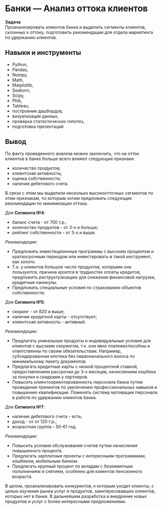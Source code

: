 # Банки — Анализ оттока клиентов

__Задача__<br>
Проанализировать клиентов банка и выделить сегменты клиентов, склонных к оттоку, подготовить рекомендации для отдела маркетинга по удержанию клиентов.


## Навыки и инструменты

- Python,
- Pandas,
- Numpy,
- Math,
- Matplotlib,
- Seaborn,
- Scipy,
- Phik,
- Tableau,
- построение дашбордов,
- визуализация данных,
- проверка статистических гипотез,
- подготовка презентаций

## Вывод

По факту проведенного анализа можно заключить, что на отток клиентов в банке больше всего влияют следующие признаки:
- количество продуктов;
- клиентская активность;
- оценка собственности;
- наличие дебетового счета.

В связи с этим мы выделили несколько высокоотточных сегментов по этим признакам, по которым хотим предложить следующие рекомендации по минимизации оттока.  

Для __Сегмента №4__:

- баланс счета - от 700 т.р.;
- количество продуктов - от 3-х и больше;
- рейтинг собственности - от 3-х и выше.

_Рекомендации:_<br>
- Предложить инвестиционнные программы с высоким процентом и краткосрочным периодом или инвестировать в такой инструмент, как золото.
- Т.к. у клиентов большое число продуктов, которыми они пользуются, причина кроется в трудностях оплаты кредитов, предложить реструктузизацию для снижения финансовой нагрузки, кредитные каникулы.
- Предложить специальные условия по страхованию объектов собственности;

Для __Сегмента №5__:

- скоринг - от 820 и выше;
- наличие кредитной карты - отсутствует;
- клиентская активность - активный.

_Рекомендации:_<br>
- Предлагать уникальные продукты и индивидуальные условия для клиентов с высоким скорингом, т.к. они явно платежеспособны и ответственны по своим обязательствам. Например, субсидированная ипотека без первоначального взноса по минимальному пакету документов.
- Предлагать кредитные карты с низкой процентной ставкой, предоставлением рассрочки до 3-х месяцев, начислением кэшбека за покупки и скидками у партнеров.
- Повысить клиентоориентированность персонала банка путем проведения тренингов по увеличению профессиональных навыков и повышению квалификации. Поменять систему мотивации персонала в работе по удержанию клиентов банка.

Для __Сегмента №7__:

- наличие дебетового счета - есть;
- доход - от от 120 т.р.;
- возрастная группа - 50-61 год.

_Рекомендации:_<br>
- Повысить условия обслуживания счетов путем начисления повышенного процента.
- Предлагать зарплатные проекты с интересными программами, кэшбеком, мобильным банком.
- Предлагать крупный процент по вкладам с безлимитным пополнением и снятием, особенно для клиентов пенсионного возраста. 

В целом, проанализировать конкурентов, к которым уходят клиенты, с целью изучения рынка услуг и продуктов, заинтересовавших клиентов, которых нет в банке. В дальнейшем разработка и внедрение новых продуктов и услуг с более интересными предложениями.
